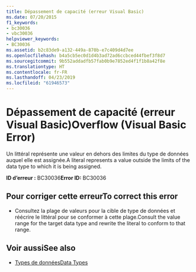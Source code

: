 ```yaml
---
title: Dépassement de capacité (erreur Visual Basic)
ms.date: 07/20/2015
f1_keywords:
- bc30036
- vbc30036
helpviewer_keywords:
- BC30036
ms.assetid: b2c83de9-a132-449a-870b-e7c409d4d7ee
ms.openlocfilehash: b4a5cb5ec0d1d4b3ad72ad6ccbced44fbef3f8d7
ms.sourcegitcommit: 9b552addadfb57fab0b9e7852ed4f1f1b8a42f8e
ms.translationtype: HT
ms.contentlocale: fr-FR
ms.lasthandoff: 04/23/2019
ms.locfileid: "61946573"
---
```

# <a name="overflow-visual-basic-error"></a><span data-ttu-id="66cc3-102">Dépassement de capacité (erreur Visual Basic)</span><span class="sxs-lookup"><span data-stu-id="66cc3-102">Overflow (Visual Basic Error)</span></span>
<span data-ttu-id="66cc3-103">Un littéral représente une valeur en dehors des limites du type de données auquel elle est assignée.</span><span class="sxs-lookup"><span data-stu-id="66cc3-103">A literal represents a value outside the limits of the data type to which it is being assigned.</span></span>  
  
 <span data-ttu-id="66cc3-104">**ID d’erreur :** BC30036</span><span class="sxs-lookup"><span data-stu-id="66cc3-104">**Error ID:** BC30036</span></span>  
  
## <a name="to-correct-this-error"></a><span data-ttu-id="66cc3-105">Pour corriger cette erreur</span><span class="sxs-lookup"><span data-stu-id="66cc3-105">To correct this error</span></span>  
  
- <span data-ttu-id="66cc3-106">Consultez la plage de valeurs pour la cible de type de données et réécrire le littéral pour se conformer à cette plage.</span><span class="sxs-lookup"><span data-stu-id="66cc3-106">Consult the value range for the target data type and rewrite the literal to conform to that range.</span></span>  
  
## <a name="see-also"></a><span data-ttu-id="66cc3-107">Voir aussi</span><span class="sxs-lookup"><span data-stu-id="66cc3-107">See also</span></span>

- [<span data-ttu-id="66cc3-108">Types de données</span><span class="sxs-lookup"><span data-stu-id="66cc3-108">Data Types</span></span>](../../../visual-basic/language-reference/data-types/index.md)
